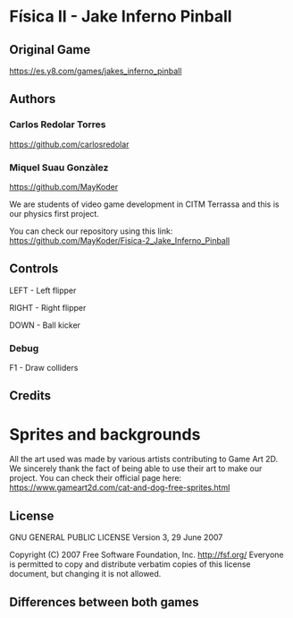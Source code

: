 # Física II - Jake Inferno Pinball

## Original Game
https://es.y8.com/games/jakes_inferno_pinball


## Authors

### Carlos Redolar Torres
https://github.com/carlosredolar

### Miquel Suau Gonzàlez
https://github.com/MayKoder


We are students of video game development in CITM Terrassa and this is our physics first project.  

You can check our repository using this link: https://github.com/MayKoder/Fisica-2_Jake_Inferno_Pinball


## Controls 

LEFT - Left flipper

RIGHT - Right flipper

DOWN - Ball kicker


### Debug

F1 - Draw colliders


## Credits

# Sprites and backgrounds
All the art used was made by various artists contributing to Game Art 2D. We sincerely thank the fact of being able to use their art to make our project.
You can check their official page here: https://www.gameart2d.com/cat-and-dog-free-sprites.html


## License 

GNU GENERAL PUBLIC LICENSE
                       Version 3, 29 June 2007

 Copyright (C) 2007 Free Software Foundation, Inc. <http://fsf.org/>
 Everyone is permitted to copy and distribute verbatim copies
 of this license document, but changing it is not allowed.


## Differences between both games
